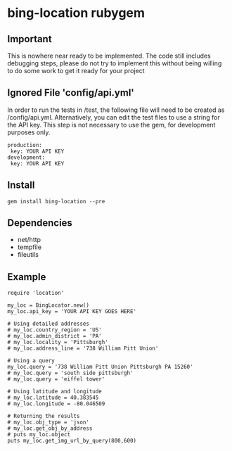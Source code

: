 # bing-location rubygem
## Important
This is nowhere near ready to be implemented. The code still includes debugging steps, please do not try to implement this without being willing to do some work to get it ready for your project
## Ignored File 'config/api.yml'
In order to run the tests in /test, the following file will need to be created as /config/api.yml. Alternatively, you can edit the test files to use a string for the API key. This step is not necessary to use the gem, for development purposes only.
    
    production:
     key: YOUR API KEY 
    development:
     key: YOUR API KEY 
     
## Install

    gem install bing-location --pre

## Dependencies
- net/http
- tempfile
- fileutils

## Example
    require 'location'
    
    my_loc = BingLocator.new()
    my_loc.api_key = 'YOUR API KEY GOES HERE' 
   
    # Using detailed addresses 
    # my_loc.country_region = 'US'
    # my_loc.admin_district = 'PA'
    # my_loc.locality = 'Pittsburgh'
    # my_loc.address_line = '738 William Pitt Union'
    
    # Using a query
    my_loc.query = '738 William Pitt Union Pittsburgh PA 15260'
    # my_loc.query = 'south side pittsburgh'
    # my_loc.query = 'eiffel tower'

    # Using latitude and longitude
    # my_loc.latitude = 40.383545
    # my_loc.longitude = -80.046509
    
    # Returning the results 
    # my_loc.obj_type = 'json'
    # my_loc.get_obj_by_address
    # puts my_loc.object
    puts my_loc.get_img_url_by_query(800,600)
